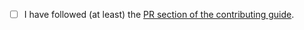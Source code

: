 <!-- Thank you so much for your PR, your contribution is appreciated! ❤️ -->
- [ ] I have followed (at least) the [PR section of the contributing guide](https://github.com/PtPrashantTripathi/PuzzleGame/blob/HEAD/.github/CONTRIBUTING.md#submitting-a-pull-request).

